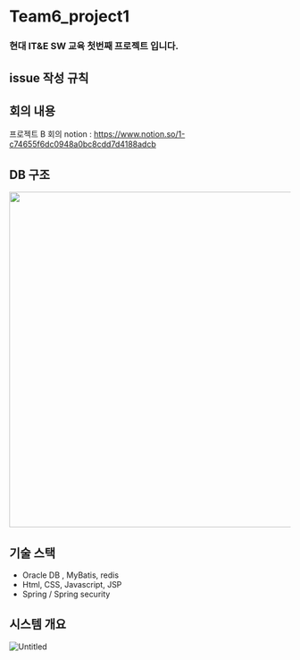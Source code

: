 # Team6_project1
### 현대 IT&amp;E SW 교육 첫번째 프로젝트 입니다.

## issue 작성 규칙

## 회의 내용 
프로젝트 B 회의 notion : https://www.notion.so/1-c74655f6dc0948a0bc8cdd7d4188adcb
## DB 구조 
<img src="https://user-images.githubusercontent.com/26537043/135944149-bdec767f-e166-4f28-b489-bb2e63022fa2.png" width="900" height="600"/>

## 기술 스택
 - Oracle DB , MyBatis, redis
 - Html, CSS, Javascript, JSP
 - Spring / Spring security

## 시스템 개요
![Untitled](https://user-images.githubusercontent.com/26537043/136504097-87bda932-9893-4099-b6fe-ca20635b13f1.png)
